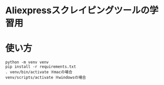 Aliexpressスクレイピングツールの学習用
====

# 使い方
```
python -m venv venv
pip install -r requirements.txt
. venv/bin/activate ※macの場合
venv/scripts/activate ※windowsの場合

```
